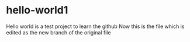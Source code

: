 # hello-world1
Hello world is a test project to learn the github
Now this is the file which is edited as the new branch of the original file
